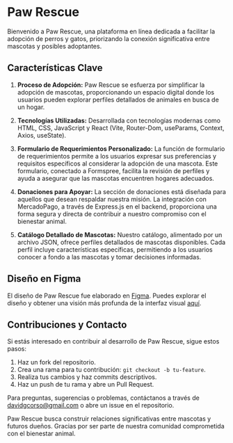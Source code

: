 # Paw Rescue

Bienvenido a Paw Rescue, una plataforma en línea dedicada a facilitar la adopción de perros y gatos, priorizando la conexión significativa entre mascotas y posibles adoptantes.

## Características Clave

1. **Proceso de Adopción:**
   Paw Rescue se esfuerza por simplificar la adopción de mascotas, proporcionando un espacio digital donde los usuarios pueden explorar perfiles detallados de animales en busca de un hogar.

2. **Tecnologías Utilizadas:**
   Desarrollada con tecnologías modernas como HTML, CSS, JavaScript y React (Vite, Router-Dom, useParams, Context, Axios, useState).

3. **Formulario de Requerimientos Personalizado:**
   La función de formulario de requerimientos permite a los usuarios expresar sus preferencias y requisitos específicos al considerar la adopción de una mascota. Este formulario, conectado a Formspree, facilita la revisión de perfiles y ayuda a asegurar que las mascotas encuentren hogares adecuados.

4. **Donaciones para Apoyar:**
   La sección de donaciones está diseñada para aquellos que desean respaldar nuestra misión. La integración con MercadoPago, a través de Express.js en el backend, proporciona una forma segura y directa de contribuir a nuestro compromiso con el bienestar animal.

5. **Catálogo Detallado de Mascotas:**
   Nuestro catálogo, alimentado por un archivo JSON, ofrece perfiles detallados de mascotas disponibles. Cada perfil incluye características específicas, permitiendo a los usuarios conocer a fondo a las mascotas y tomar decisiones informadas.

## Diseño en Figma

El diseño de Paw Rescue fue elaborado en [Figma]([link_del_proyecto_de_figma](https://www.figma.com/file/cVF8lhi6JVD0nchD8029LH/Untitled?type=design&node-id=0%3A1&mode=design&t=iMsdrSQt489p1ROs-1)). Puedes explorar el diseño y obtener una visión más profunda de la interfaz visual [aquí]([link_del_proyecto_de_figma](https://www.figma.com/proto/cVF8lhi6JVD0nchD8029LH/Untitled?type=design&node-id=29-1228&t=4KWRD77OO4CEm5nW-1&scaling=scale-down&page-id=0%3A1&starting-point-node-id=16%3A820&show-proto-sidebar=1&mode=design)).

## Contribuciones y Contacto

Si estás interesado en contribuir al desarrollo de Paw Rescue, sigue estos pasos:

1. Haz un fork del repositorio.
2. Crea una rama para tu contribución: `git checkout -b tu-feature`.
3. Realiza tus cambios y haz commits descriptivos.
4. Haz un push de tu rama y abre un Pull Request.

Para preguntas, sugerencias o problemas, contáctanos a través de davidgcorso@gmail.com o abre un issue en el repositorio.

Paw Rescue busca construir relaciones significativas entre mascotas y futuros dueños. Gracias por ser parte de nuestra comunidad comprometida con el bienestar animal.

